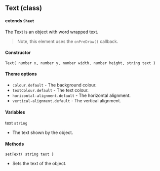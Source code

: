 
## Text (class)

#### extends `Sheet`

The Text is an object with word wrapped text.

> Note, this element uses the `onPreDraw()` callback.

#### Constructor

`Text( number x, number y, number width, number height, string text )`

#### Theme options

- `colour.default` - The background colour.
- `textColour.default` - The text colour.
- `horizontal-alignment.default` - The horizontal alignment.
- `vertical-alignment.default` - The vertical alignment.

#### Variables

text `string`

- The text shown by the object.

#### Methods

`setText( string text )`

- Sets the text of the object.
